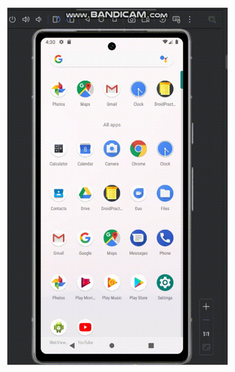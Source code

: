 ![](https://github.com/Aranthar/DroidPractice1/blob/Danila_Kolomiets/app/src/main/bandicam-2024-10-08-09-30-21-881.gif)
